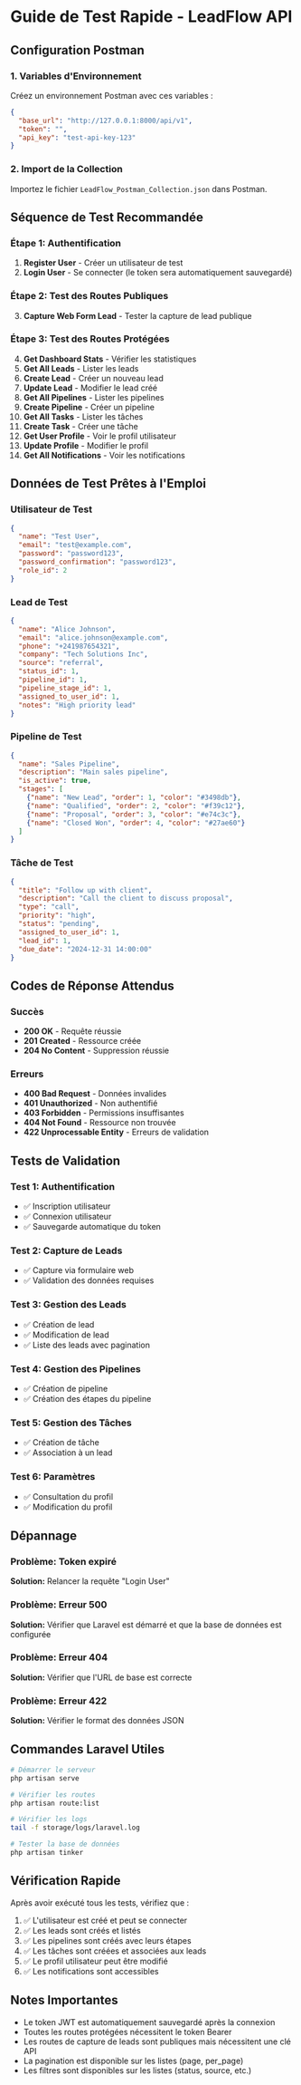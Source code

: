 # Guide de Test Rapide - LeadFlow API

## Configuration Postman

### 1. Variables d'Environnement
Créez un environnement Postman avec ces variables :
```json
{
  "base_url": "http://127.0.0.1:8000/api/v1",
  "token": "",
  "api_key": "test-api-key-123"
}
```

### 2. Import de la Collection
Importez le fichier `LeadFlow_Postman_Collection.json` dans Postman.

## Séquence de Test Recommandée

### Étape 1: Authentification
1. **Register User** - Créer un utilisateur de test
2. **Login User** - Se connecter (le token sera automatiquement sauvegardé)

### Étape 2: Test des Routes Publiques
3. **Capture Web Form Lead** - Tester la capture de lead publique

### Étape 3: Test des Routes Protégées
4. **Get Dashboard Stats** - Vérifier les statistiques
5. **Get All Leads** - Lister les leads
6. **Create Lead** - Créer un nouveau lead
7. **Update Lead** - Modifier le lead créé
8. **Get All Pipelines** - Lister les pipelines
9. **Create Pipeline** - Créer un pipeline
10. **Get All Tasks** - Lister les tâches
11. **Create Task** - Créer une tâche
12. **Get User Profile** - Voir le profil utilisateur
13. **Update Profile** - Modifier le profil
14. **Get All Notifications** - Voir les notifications

## Données de Test Prêtes à l'Emploi

### Utilisateur de Test
```json
{
  "name": "Test User",
  "email": "test@example.com",
  "password": "password123",
  "password_confirmation": "password123",
  "role_id": 2
}
```

### Lead de Test
```json
{
  "name": "Alice Johnson",
  "email": "alice.johnson@example.com",
  "phone": "+241987654321",
  "company": "Tech Solutions Inc",
  "source": "referral",
  "status_id": 1,
  "pipeline_id": 1,
  "pipeline_stage_id": 1,
  "assigned_to_user_id": 1,
  "notes": "High priority lead"
}
```

### Pipeline de Test
```json
{
  "name": "Sales Pipeline",
  "description": "Main sales pipeline",
  "is_active": true,
  "stages": [
    {"name": "New Lead", "order": 1, "color": "#3498db"},
    {"name": "Qualified", "order": 2, "color": "#f39c12"},
    {"name": "Proposal", "order": 3, "color": "#e74c3c"},
    {"name": "Closed Won", "order": 4, "color": "#27ae60"}
  ]
}
```

### Tâche de Test
```json
{
  "title": "Follow up with client",
  "description": "Call the client to discuss proposal",
  "type": "call",
  "priority": "high",
  "status": "pending",
  "assigned_to_user_id": 1,
  "lead_id": 1,
  "due_date": "2024-12-31 14:00:00"
}
```

## Codes de Réponse Attendus

### Succès
- **200 OK** - Requête réussie
- **201 Created** - Ressource créée
- **204 No Content** - Suppression réussie

### Erreurs
- **400 Bad Request** - Données invalides
- **401 Unauthorized** - Non authentifié
- **403 Forbidden** - Permissions insuffisantes
- **404 Not Found** - Ressource non trouvée
- **422 Unprocessable Entity** - Erreurs de validation

## Tests de Validation

### Test 1: Authentification
- ✅ Inscription utilisateur
- ✅ Connexion utilisateur
- ✅ Sauvegarde automatique du token

### Test 2: Capture de Leads
- ✅ Capture via formulaire web
- ✅ Validation des données requises

### Test 3: Gestion des Leads
- ✅ Création de lead
- ✅ Modification de lead
- ✅ Liste des leads avec pagination

### Test 4: Gestion des Pipelines
- ✅ Création de pipeline
- ✅ Création des étapes du pipeline

### Test 5: Gestion des Tâches
- ✅ Création de tâche
- ✅ Association à un lead

### Test 6: Paramètres
- ✅ Consultation du profil
- ✅ Modification du profil

## Dépannage

### Problème: Token expiré
**Solution:** Relancer la requête "Login User"

### Problème: Erreur 500
**Solution:** Vérifier que Laravel est démarré et que la base de données est configurée

### Problème: Erreur 404
**Solution:** Vérifier que l'URL de base est correcte

### Problème: Erreur 422
**Solution:** Vérifier le format des données JSON

## Commandes Laravel Utiles

```bash
# Démarrer le serveur
php artisan serve

# Vérifier les routes
php artisan route:list

# Vérifier les logs
tail -f storage/logs/laravel.log

# Tester la base de données
php artisan tinker
```

## Vérification Rapide

Après avoir exécuté tous les tests, vérifiez que :
1. ✅ L'utilisateur est créé et peut se connecter
2. ✅ Les leads sont créés et listés
3. ✅ Les pipelines sont créés avec leurs étapes
4. ✅ Les tâches sont créées et associées aux leads
5. ✅ Le profil utilisateur peut être modifié
6. ✅ Les notifications sont accessibles

## Notes Importantes

- Le token JWT est automatiquement sauvegardé après la connexion
- Toutes les routes protégées nécessitent le token Bearer
- Les routes de capture de leads sont publiques mais nécessitent une clé API
- La pagination est disponible sur les listes (page, per_page)
- Les filtres sont disponibles sur les listes (status, source, etc.)
